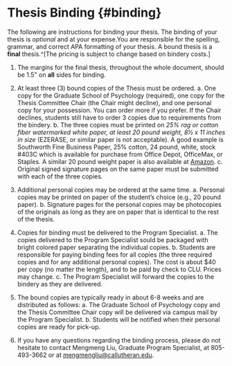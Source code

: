 # Thesis Binding {#binding}

The following are instructions for binding your thesis.  The binding of your thesis is _optional_ and at your expense.You are responsible for the spelling, grammar, and correct APA formatting of your thesis. A bound thesis is a **final** thesis.^[The pricing is subject to change based on bindery costs.]  

1. The margins for the final thesis, throughout the whole document, should be 1.5" on **all** sides for binding. 

2. At least three (3) bound copies of the Thesis must be ordered.
    a.	One copy for the Graduate School of Psychology (required), one copy for the Thesis Committee Chair (the Chair might decline), and one personal copy for your possession. You can order more if you prefer. If the Chair declines, students still have to order 3 copies due to requirements from the bindery.
    b.	The three copies must be printed on _25% rag or cotton fiber watermarked white paper, at least 20 pound weight, 8½ x 11 inches in size_ (EZERASE, or similar paper is not acceptable). A good example is Southworth Fine Business Paper, 25% cotton, 24 pound, white, stock #403C which is available for purchase from Office Depot, OfficeMax, or Staples. A similar 20 pound weight paper is also available at  [Amazon](https://www.amazon.com/Southworth-Business-Cotton-Sheets-403C/dp/B00006IE2G/ref=sr_1_1?dchild=1&keywords=southworth+fine+business+paper+%23403c&qid=1590377859&sr=8-1). 
    c.	Original signed signature pages on the same paper must be submitted with each of the three copies.

3.	Additional personal copies may be ordered at the same time.
    a.	Personal copies may be printed on paper of the student’s choice (e.g., 20 pound paper).
    b.	Signature pages for the personal copies may be photocopies of the originals as long as they are on paper that is identical to the rest of the thesis.

4.	Copies for binding must be delivered to the Program Specialist.
    a.	The copies delivered to the Program Specialist sould be packaged with bright colored paper separating the individual copies.
    b.	Students are responsible for paying binding fees for all copies (the three required copies and for any additional personal copies). The cost is about $40 per copy (no matter the length), and to be paid by check to CLU.  Prices may change.
    c.	The Program Specialist will forward the copies to the bindery as they are delivered.

5.	The bound copies are typically ready in about 6-8 weeks and are distributed as follows:
    a.	The Graduate School of Psychology copy and the Thesis Committee Chair copy will be delivered via campus mail by the Program Specialist.
    b.	Students will be notified when their personal copies are ready for pick-up.

6.	If you have any questions regarding the binding process, please do not hesitate to contact Mengmeng Liu, Graduate Program Specialist, at 805-493-3662 or at mengmengliu@callutheran.edu.



